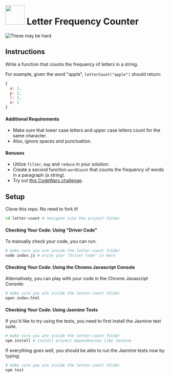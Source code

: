 # <img src="https://cloud.githubusercontent.com/assets/7833470/10423298/ea833a68-7079-11e5-84f8-0a925ab96893.png" width="60"> Letter Frequency Counter

<img src="https://cloud.githubusercontent.com/assets/1329385/10774272/66b03ef2-7cbd-11e5-8966-a045ef653a22.gif" alt="These may be hard"></a>

## Instructions

Write a function that counts the frequency of letters in a string.

For example, given the word "apple", `letterCount("apple")` should return:

``` javascript
{
  a: 1,
  p: 2,
  l: 1,
  e: 1
}
```

#### Additional Requirements

* Make sure that lower case letters and upper case letters count for the same character.
* Also, ignore spaces and punctuation.

#### Bonuses
* Utilize `filter`, `map` and `reduce` in your solution.
* Create a second function `wordCount` that counts the frequency of words in a paragraph (a string).
* Try out <a href="http://www.codewars.com/kata/character-frequency-1/javascript" target="_blank">this CodeWars challenge</a>.

## Setup
Clone this repo. No need to fork it!

``` bash
cd letter-count # navigate into the project folder
```

#### Checking Your Code: Using "Driver Code"
To manually check your code, you can run:

```bash
# make sure you are inside the letter-count folder
node index.js # write your "Driver Code" in here
```

#### Checking Your Code: Using the Chrome Javascript Console
Alternatively, you can play with your code in the Chrome Javascript Console:

``` bash
# make sure you are inside the letter-count folder
open index.html
```

#### Checking Your Code: Using Jasmine Tests
If you'd like to try using the tests, you need to first install the Jasmine test suite.

``` bash
# make sure you are inside the letter-count folder
npm install # install project dependencies like Jasmine
```

If everything goes well, you should be able to run the Jasmine tests now by typing:

```bash
# make sure you are inside the letter-count folder
npm test
```

<!-- INSTRUCTORS NOTES

{ prerequisites: [ 'forEach', 'in operator', 'hasOwnProperty'],
  topics: ['JS', 'iterators']
}

-->
